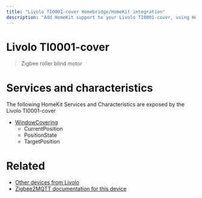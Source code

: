```yaml
---
title: "Livolo TI0001-cover Homebridge/HomeKit integration"
description: "Add HomeKit support to your Livolo TI0001-cover, using Homebridge, Zigbee2MQTT and homebridge-z2m."
---
```

<!---
This file has been GENERATED using src/docgen/docgen.ts
DO NOT EDIT THIS FILE MANUALLY!
-->
# Livolo TI0001-cover
> Zigbee roller blind motor


# Services and characteristics
The following HomeKit Services and Characteristics are exposed by
the Livolo TI0001-cover

* [WindowCovering](../../cover.md)
  * CurrentPosition
  * PositionState
  * TargetPosition


# Related
* [Other devices from Livolo](../index.md#livolo)
* [Zigbee2MQTT documentation for this device](https://www.zigbee2mqtt.io/devices/TI0001-cover.html)